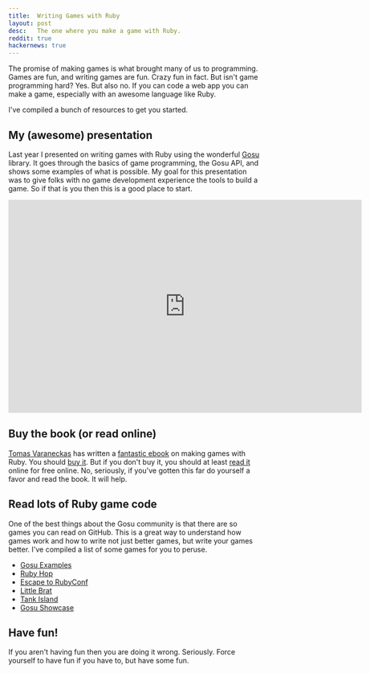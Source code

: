 ```yaml
---
title:  Writing Games with Ruby
layout: post
desc:   The one where you make a game with Ruby.
reddit: true
hackernews: true
---
```

The promise of making games is what brought many of us to programming. Games are fun, and writing games are fun. Crazy fun in fact. But isn't game programming hard? Yes. But also no. If you can code a web app you can make a game, especially with an awesome language like Ruby.

I've compiled a bunch of resources to get you started.

## My (awesome) presentation

Last year I presented on writing games with Ruby using the wonderful [Gosu](https://libgosu.org/) library. It goes through the basics of game programming, the Gosu API, and shows some examples of what is possible. My goal for this presentation was to give folks with no game development experience the tools to build a game. So if that is you then this is a good place to start.

<div class="video-player widescreen">
<iframe width="704" height="424" src="https://www.youtube.com/embed/jJhbpY70miE?rel=0" frameborder="0" allowfullscreen></iframe>
</div>

<script async class="speakerdeck-embed" data-id="46b62490959d0131cd83465820109070" data-ratio="1.33333333333333" src="//speakerdeck.com/assets/embed.js"></script>

## Buy the book (or read online)

[Tomas Varaneckas](http://varaneckas.com/) has written a [fantastic ebook](https://leanpub.com/developing-games-with-ruby) on making games with Ruby. You should [buy it](https://leanpub.com/developing-games-with-ruby). But if you don't buy it, you should at least [read it](https://leanpub.com/developing-games-with-ruby/read) online for free online. No, seriously, if you've gotten this far do yourself a favor and read the book. It will help.

## Read lots of Ruby game code

One of the best things about the Gosu community is that there are so games you can read on GitHub. This is a great way to understand how games work and how to write not just better games, but write your games better. I've compiled a list of some games for you to peruse. 

* [Gosu Examples](https://github.com/jlnr/gosu/tree/master/examples)
* [Ruby Hop](https://github.com/blowmage/rubyhop)
* [Escape to RubyConf](https://github.com/blowmage/escape_to_rubyconf)
* [Little Brat](https://github.com/blowmage/littlebrat)
* [Tank Island](https://github.com/spajus/tank_island)
* [Gosu Showcase](https://www.libgosu.org/cgi-bin/mwf/board_show.pl?bid=2)

## Have fun!

If you aren't having fun then you are doing it wrong. Seriously. Force yourself to have fun if you have to, but have some fun.
